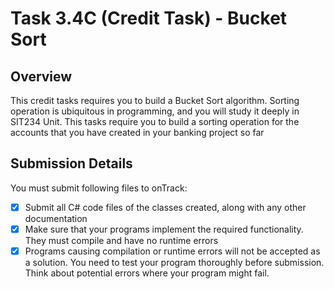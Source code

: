 # Task 3.4C (Credit Task) - Bucket Sort

## Overview
This credit tasks requires you to build a Bucket Sort algorithm. Sorting operation is ubiquitous in programming, and you will study it deeply in SIT234 Unit. This tasks require you to build a sorting operation for the accounts that you have created in your banking project so far

## Submission Details
You must submit following files to onTrack:
- [x] Submit all C# code files of the classes created, along with any other documentation
- [x] Make sure that your programs implement the required functionality. They must compile and have no runtime errors
- [x] Programs causing compilation or runtime errors will not be accepted as a solution. You need to test your program thoroughly before submission. Think about potential errors where your program might fail.

